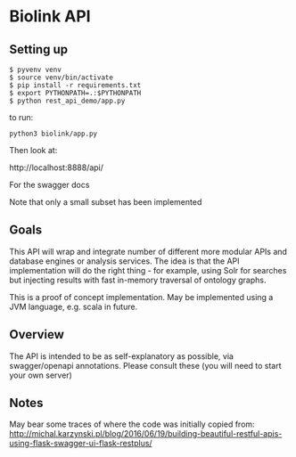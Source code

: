 # Biolink API

## Setting up

```
$ pyvenv venv
$ source venv/bin/activate
$ pip install -r requirements.txt
$ export PYTHONPATH=.:$PYTHONPATH
$ python rest_api_demo/app.py
```

to run:

```
python3 biolink/app.py
```

Then look at:

http://localhost:8888/api/

For the swagger docs

Note that only a small subset has been implemented

## Goals

This API will wrap and integrate number of different more modular APIs
and database engines or analysis services. The idea is that the API
implementation will do the right thing - for example, using Solr for
searches but injecting results with fast in-memory traversal of
ontology graphs.

This is a proof of concept implementation. May be implemented using a JVM language, e.g. scala in future.

## Overview

The API is intended to be as self-explanatory as possible, via
swagger/openapi annotations. Please consult these (you will need to
start your own server)

## Notes

May bear some traces of where the code was initially copied from:
http://michal.karzynski.pl/blog/2016/06/19/building-beautiful-restful-apis-using-flask-swagger-ui-flask-restplus/
